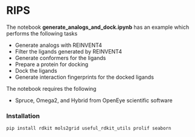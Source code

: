 # RIPS

The notebook **generate_analogs_and_dock.ipynb** has an example which performs the following tasks
- Generate analogs with REINVENT4
- Filter the ligands generated by REINVENT4
- Generate conformers for the ligands
- Prepare a protein for docking
- Dock the ligands
- Generate interaction fingerprints for the docked ligands

The notebook requires the following
- Spruce, Omega2, and Hybrid from OpenEye scientific software

### Installation
```
pip install rdkit mols2grid useful_rdkit_utils prolif seaborn
```



